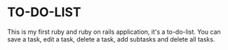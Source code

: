 # TO-DO-LIST

This is my first ruby and ruby on rails application, it's a to-do-list. You can save a task, edit a task, delete a task, add subtasks and delete all tasks.
